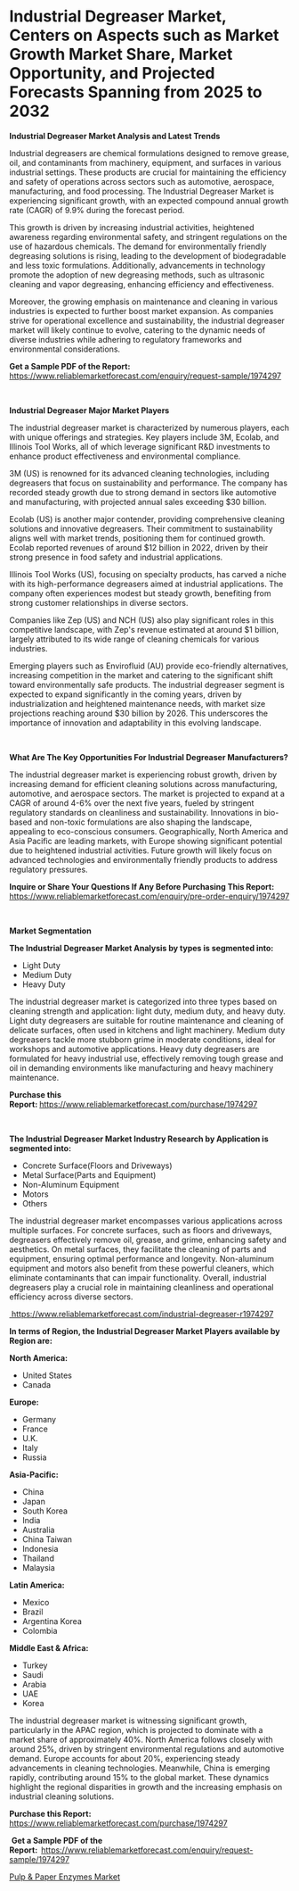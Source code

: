 <p><h1>Industrial Degreaser Market, Centers on Aspects such as Market Growth Market Share, Market Opportunity, and Projected Forecasts Spanning from 2025 to 2032</h1></p><p><strong>Industrial Degreaser Market Analysis and Latest Trends</strong></p>
<p><p>Industrial degreasers are chemical formulations designed to remove grease, oil, and contaminants from machinery, equipment, and surfaces in various industrial settings. These products are crucial for maintaining the efficiency and safety of operations across sectors such as automotive, aerospace, manufacturing, and food processing. The Industrial Degreaser Market is experiencing significant growth, with an expected compound annual growth rate (CAGR) of 9.9% during the forecast period. </p><p>This growth is driven by increasing industrial activities, heightened awareness regarding environmental safety, and stringent regulations on the use of hazardous chemicals. The demand for environmentally friendly degreasing solutions is rising, leading to the development of biodegradable and less toxic formulations. Additionally, advancements in technology promote the adoption of new degreasing methods, such as ultrasonic cleaning and vapor degreasing, enhancing efficiency and effectiveness. </p><p>Moreover, the growing emphasis on maintenance and cleaning in various industries is expected to further boost market expansion. As companies strive for operational excellence and sustainability, the industrial degreaser market will likely continue to evolve, catering to the dynamic needs of diverse industries while adhering to regulatory frameworks and environmental considerations.</p></p>
<p><strong>Get a Sample PDF of the Report:&nbsp;</strong> <a href="https://www.reliablemarketforecast.com/enquiry/request-sample/1974297?utm_campaign=3512&utm_medium=2&utm_source=Github&utm_content=ia&utm_term=01042025&utm_id=industrial-degreaser">https://www.reliablemarketforecast.com/enquiry/request-sample/1974297</a></p>
<p>&nbsp;</p>
<p><strong>Industrial Degreaser Major Market Players</strong></p>
<p><p>The industrial degreaser market is characterized by numerous players, each with unique offerings and strategies. Key players include 3M, Ecolab, and Illinois Tool Works, all of which leverage significant R&D investments to enhance product effectiveness and environmental compliance.</p><p>3M (US) is renowned for its advanced cleaning technologies, including degreasers that focus on sustainability and performance. The company has recorded steady growth due to strong demand in sectors like automotive and manufacturing, with projected annual sales exceeding $30 billion.</p><p>Ecolab (US) is another major contender, providing comprehensive cleaning solutions and innovative degreasers. Their commitment to sustainability aligns well with market trends, positioning them for continued growth. Ecolab reported revenues of around $12 billion in 2022, driven by their strong presence in food safety and industrial applications.</p><p>Illinois Tool Works (US), focusing on specialty products, has carved a niche with its high-performance degreasers aimed at industrial applications. The company often experiences modest but steady growth, benefiting from strong customer relationships in diverse sectors.</p><p>Companies like Zep (US) and NCH (US) also play significant roles in this competitive landscape, with Zep's revenue estimated at around $1 billion, largely attributed to its wide range of cleaning chemicals for various industries.</p><p>Emerging players such as Envirofluid (AU) provide eco-friendly alternatives, increasing competition in the market and catering to the significant shift toward environmentally safe products. The industrial degreaser segment is expected to expand significantly in the coming years, driven by industrialization and heightened maintenance needs, with market size projections reaching around $30 billion by 2026. This underscores the importance of innovation and adaptability in this evolving landscape.</p></p>
<p>&nbsp;</p>
<p><strong>What Are The Key Opportunities For Industrial Degreaser Manufacturers?</strong></p>
<p><p>The industrial degreaser market is experiencing robust growth, driven by increasing demand for efficient cleaning solutions across manufacturing, automotive, and aerospace sectors. The market is projected to expand at a CAGR of around 4-6% over the next five years, fueled by stringent regulatory standards on cleanliness and sustainability. Innovations in bio-based and non-toxic formulations are also shaping the landscape, appealing to eco-conscious consumers. Geographically, North America and Asia Pacific are leading markets, with Europe showing significant potential due to heightened industrial activities. Future growth will likely focus on advanced technologies and environmentally friendly products to address regulatory pressures.</p></p>
<p><strong>Inquire or Share Your Questions If Any Before Purchasing This Report:</strong> <a href="https://www.reliablemarketforecast.com/enquiry/pre-order-enquiry/1974297?utm_campaign=3512&utm_medium=2&utm_source=Github&utm_content=ia&utm_term=01042025&utm_id=industrial-degreaser">https://www.reliablemarketforecast.com/enquiry/pre-order-enquiry/1974297</a></p>
<p>&nbsp;</p>
<p><strong>Market Segmentation</strong></p>
<p><strong>The Industrial Degreaser Market Analysis by types is segmented into:</strong></p>
<p><ul><li>Light Duty</li><li>Medium Duty</li><li>Heavy Duty</li></ul></p>
<p><p>The industrial degreaser market is categorized into three types based on cleaning strength and application: light duty, medium duty, and heavy duty. Light duty degreasers are suitable for routine maintenance and cleaning of delicate surfaces, often used in kitchens and light machinery. Medium duty degreasers tackle more stubborn grime in moderate conditions, ideal for workshops and automotive applications. Heavy duty degreasers are formulated for heavy industrial use, effectively removing tough grease and oil in demanding environments like manufacturing and heavy machinery maintenance.</p></p>
<p><strong>Purchase this Report:&nbsp;</strong><a href="https://www.reliablemarketforecast.com/purchase/1974297?utm_campaign=3512&utm_medium=2&utm_source=Github&utm_content=ia&utm_term=01042025&utm_id=industrial-degreaser">https://www.reliablemarketforecast.com/purchase/1974297</a></p>
<p>&nbsp;</p>
<p><strong>The Industrial Degreaser Market Industry Research by Application is segmented into:</strong></p>
<p><ul><li>Concrete Surface(Floors and Driveways)</li><li>Metal Surface(Parts and Equipment)</li><li>Non-Aluminum Equipment</li><li>Motors</li><li>Others</li></ul></p>
<p><p>The industrial degreaser market encompasses various applications across multiple surfaces. For concrete surfaces, such as floors and driveways, degreasers effectively remove oil, grease, and grime, enhancing safety and aesthetics. On metal surfaces, they facilitate the cleaning of parts and equipment, ensuring optimal performance and longevity. Non-aluminum equipment and motors also benefit from these powerful cleaners, which eliminate contaminants that can impair functionality. Overall, industrial degreasers play a crucial role in maintaining cleanliness and operational efficiency across diverse sectors.</p></p>
<p><a href="https://www.reliablemarketforecast.com/industrial-degreaser-r1974297?utm_campaign=3512&utm_medium=2&utm_source=Github&utm_content=ia&utm_term=01042025&utm_id=industrial-degreaser">&nbsp;https://www.reliablemarketforecast.com/industrial-degreaser-r1974297</a></p>
<p><strong>In terms of Region, the Industrial Degreaser Market Players available by Region are:</strong></p>
<p>
    <p> <strong> North America: </strong>
        <ul>
            <li>United States</li>
            <li>Canada</li>
        </ul>
        </p> 
    <p> <strong> Europe: </strong>
        <ul>
            <li>Germany</li>
            <li>France</li>
            <li>U.K.</li>
            <li>Italy</li>
            <li>Russia</li>
        </ul>
        </p> 
    <p> <strong> Asia-Pacific: </strong>
        <ul>
            <li>China</li>
            <li>Japan</li>
            <li>South Korea</li>
            <li>India</li>
            <li>Australia</li>
            <li>China Taiwan</li>
            <li>Indonesia</li>
            <li>Thailand</li>
            <li>Malaysia</li>
        </ul>
        </p> 
    <p> <strong> Latin America: </strong>
        <ul>
            <li>Mexico</li>
            <li>Brazil</li>
            <li>Argentina Korea</li>
            <li>Colombia</li>
        </ul>
        </p> 
    <p> <strong> Middle East & Africa: </strong>
        <ul>
            <li>Turkey</li>
            <li>Saudi</li>
            <li>Arabia</li>
            <li>UAE</li>
            <li>Korea</li>
        </ul>
    </p>
    </p>
<p><p>The industrial degreaser market is witnessing significant growth, particularly in the APAC region, which is projected to dominate with a market share of approximately 40%. North America follows closely with around 25%, driven by stringent environmental regulations and automotive demand. Europe accounts for about 20%, experiencing steady advancements in cleaning technologies. Meanwhile, China is emerging rapidly, contributing around 15% to the global market. These dynamics highlight the regional disparities in growth and the increasing emphasis on industrial cleaning solutions.</p></p>
<p><strong>Purchase this Report: </strong><a href="https://www.reliablemarketforecast.com/purchase/1974297?utm_campaign=3512&utm_medium=2&utm_source=Github&utm_content=ia&utm_term=01042025&utm_id=industrial-degreaser">https://www.reliablemarketforecast.com/purchase/1974297</a></p>
<p>&nbsp;<strong>Get a Sample PDF of the Report:&nbsp;&nbsp;</strong><a href="https://www.reliablemarketforecast.com/enquiry/request-sample/1974297?utm_campaign=3512&utm_medium=2&utm_source=Github&utm_content=ia&utm_term=01042025&utm_id=industrial-degreaser">https://www.reliablemarketforecast.com/enquiry/request-sample/1974297</a></p>
<p><strong></strong></p>
<p><p><a href="https://github.com/daemluari/Market-Research-Report-List-1/blob/main/pulp-paper-enzymes-market.md?utm_campaign=3512&utm_medium=2&utm_source=Github&utm_content=ia&utm_term=01042025&utm_id=industrial-degreaser">Pulp & Paper Enzymes Market</a></p></p>